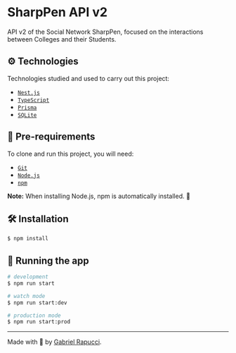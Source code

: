 # SharpPen API v2

API v2 of the Social Network SharpPen, focused on the interactions between Colleges and their Students.

## ⚙️ Technologies

Technologies studied and used to carry out this project:

- [`Nest.js`](https://nestjs.com/)
- [`TypeScript`](https://www.typescriptlang.org/)
- [`Prisma`](https://www.prisma.io/)
- [`SQLite`](https://www.sqlite.org/)

## 📝 Pre-requirements

To clone and run this project, you will need:

- [`Git`](https://git-scm.com/)
- [`Node.js`](https://nodejs.org/)
- [`npm`](https://www.npmjs.com/)

**Note:** When installing Node.js, npm is automatically installed. 🎉

## 🛠️ Installation

```bash
$ npm install
```

## 🏃 Running the app

```bash
# development
$ npm run start

# watch mode
$ npm run start:dev

# production mode
$ npm run start:prod
```

___

Made with 💚 by [Gabriel Rapucci](https://gabrielrapucci.com.br).
